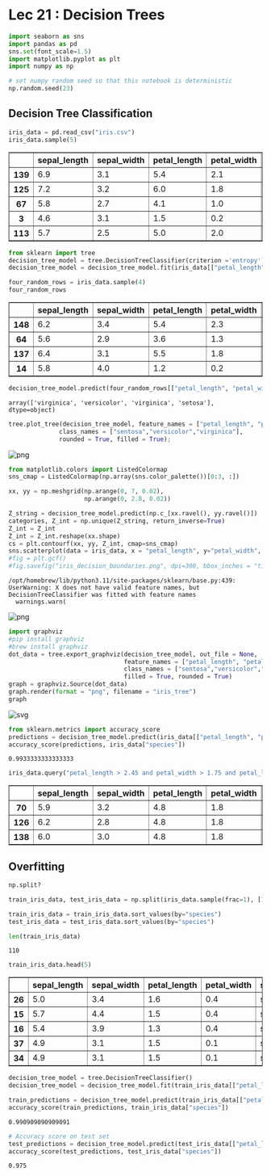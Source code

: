 # Lec 21 : Decision Trees


```python
import seaborn as sns
import pandas as pd
sns.set(font_scale=1.5)
import matplotlib.pyplot as plt
import numpy as np
```


```python
# set numpy random seed so that this notebook is deterministic
np.random.seed(23)
```

## Decision Tree Classification


```python
iris_data = pd.read_csv("iris.csv")
iris_data.sample(5)
```




<div>
<style scoped>
    .dataframe tbody tr th:only-of-type {
        vertical-align: middle;
    }

    .dataframe tbody tr th {
        vertical-align: top;
    }

    .dataframe thead th {
        text-align: right;
    }
</style>
<table border="1" class="dataframe">
  <thead>
    <tr style="text-align: right;">
      <th></th>
      <th>sepal_length</th>
      <th>sepal_width</th>
      <th>petal_length</th>
      <th>petal_width</th>
      <th>species</th>
    </tr>
  </thead>
  <tbody>
    <tr>
      <th>139</th>
      <td>6.9</td>
      <td>3.1</td>
      <td>5.4</td>
      <td>2.1</td>
      <td>virginica</td>
    </tr>
    <tr>
      <th>125</th>
      <td>7.2</td>
      <td>3.2</td>
      <td>6.0</td>
      <td>1.8</td>
      <td>virginica</td>
    </tr>
    <tr>
      <th>67</th>
      <td>5.8</td>
      <td>2.7</td>
      <td>4.1</td>
      <td>1.0</td>
      <td>versicolor</td>
    </tr>
    <tr>
      <th>3</th>
      <td>4.6</td>
      <td>3.1</td>
      <td>1.5</td>
      <td>0.2</td>
      <td>setosa</td>
    </tr>
    <tr>
      <th>113</th>
      <td>5.7</td>
      <td>2.5</td>
      <td>5.0</td>
      <td>2.0</td>
      <td>virginica</td>
    </tr>
  </tbody>
</table>
</div>




```python
from sklearn import tree
decision_tree_model = tree.DecisionTreeClassifier(criterion ='entropy')
decision_tree_model = decision_tree_model.fit(iris_data[["petal_length", "petal_width"]], iris_data["species"])
```


```python
four_random_rows = iris_data.sample(4)
four_random_rows
```




<div>
<style scoped>
    .dataframe tbody tr th:only-of-type {
        vertical-align: middle;
    }

    .dataframe tbody tr th {
        vertical-align: top;
    }

    .dataframe thead th {
        text-align: right;
    }
</style>
<table border="1" class="dataframe">
  <thead>
    <tr style="text-align: right;">
      <th></th>
      <th>sepal_length</th>
      <th>sepal_width</th>
      <th>petal_length</th>
      <th>petal_width</th>
      <th>species</th>
    </tr>
  </thead>
  <tbody>
    <tr>
      <th>148</th>
      <td>6.2</td>
      <td>3.4</td>
      <td>5.4</td>
      <td>2.3</td>
      <td>virginica</td>
    </tr>
    <tr>
      <th>64</th>
      <td>5.6</td>
      <td>2.9</td>
      <td>3.6</td>
      <td>1.3</td>
      <td>versicolor</td>
    </tr>
    <tr>
      <th>137</th>
      <td>6.4</td>
      <td>3.1</td>
      <td>5.5</td>
      <td>1.8</td>
      <td>virginica</td>
    </tr>
    <tr>
      <th>14</th>
      <td>5.8</td>
      <td>4.0</td>
      <td>1.2</td>
      <td>0.2</td>
      <td>setosa</td>
    </tr>
  </tbody>
</table>
</div>




```python
decision_tree_model.predict(four_random_rows[["petal_length", "petal_width"]])
```




    array(['virginica', 'versicolor', 'virginica', 'setosa'], dtype=object)




```python
tree.plot_tree(decision_tree_model, feature_names = ["petal_length", "petal_width"],
              class_names = ["sentosa","versicolor","virginica"],
              rounded = True, filled = True);
```


    
![png](lec21-demo_files/lec21-demo_8_0.png)
    



```python
from matplotlib.colors import ListedColormap
sns_cmap = ListedColormap(np.array(sns.color_palette())[0:3, :])

xx, yy = np.meshgrid(np.arange(0, 7, 0.02),
                     np.arange(0, 2.8, 0.02))

Z_string = decision_tree_model.predict(np.c_[xx.ravel(), yy.ravel()])
categories, Z_int = np.unique(Z_string, return_inverse=True)
Z_int = Z_int 
Z_int = Z_int.reshape(xx.shape)
cs = plt.contourf(xx, yy, Z_int, cmap=sns_cmap)
sns.scatterplot(data = iris_data, x = "petal_length", y="petal_width", hue="species");
#fig = plt.gcf()
#fig.savefig("iris_decision_boundaries.png", dpi=300, bbox_inches = "tight")
```

    /opt/homebrew/lib/python3.11/site-packages/sklearn/base.py:439: UserWarning: X does not have valid feature names, but DecisionTreeClassifier was fitted with feature names
      warnings.warn(



    
![png](lec21-demo_files/lec21-demo_9_1.png)
    



```python
import graphviz
#pip install graphviz
#brew install graphviz
dot_data = tree.export_graphviz(decision_tree_model, out_file = None,
                                feature_names = ["petal_length", "petal_width"],
                                class_names = ["sentosa","versicolor","virginica"],
                                filled = True, rounded = True)
graph = graphviz.Source(dot_data)
graph.render(format = "png", filename = "iris_tree")
graph

```




    
![svg](lec21-demo_files/lec21-demo_10_0.svg)
    




```python
from sklearn.metrics import accuracy_score
predictions = decision_tree_model.predict(iris_data[["petal_length", "petal_width"]])
accuracy_score(predictions, iris_data["species"])
```




    0.9933333333333333




```python
iris_data.query("petal_length > 2.45 and petal_width > 1.75 and petal_length< 4.85")

```




<div>
<style scoped>
    .dataframe tbody tr th:only-of-type {
        vertical-align: middle;
    }

    .dataframe tbody tr th {
        vertical-align: top;
    }

    .dataframe thead th {
        text-align: right;
    }
</style>
<table border="1" class="dataframe">
  <thead>
    <tr style="text-align: right;">
      <th></th>
      <th>sepal_length</th>
      <th>sepal_width</th>
      <th>petal_length</th>
      <th>petal_width</th>
      <th>species</th>
    </tr>
  </thead>
  <tbody>
    <tr>
      <th>70</th>
      <td>5.9</td>
      <td>3.2</td>
      <td>4.8</td>
      <td>1.8</td>
      <td>versicolor</td>
    </tr>
    <tr>
      <th>126</th>
      <td>6.2</td>
      <td>2.8</td>
      <td>4.8</td>
      <td>1.8</td>
      <td>virginica</td>
    </tr>
    <tr>
      <th>138</th>
      <td>6.0</td>
      <td>3.0</td>
      <td>4.8</td>
      <td>1.8</td>
      <td>virginica</td>
    </tr>
  </tbody>
</table>
</div>



## Overfitting


```python
np.split?
```


```python
train_iris_data, test_iris_data = np.split(iris_data.sample(frac=1), [110])
```


```python
train_iris_data = train_iris_data.sort_values(by="species")
test_iris_data = test_iris_data.sort_values(by="species")
```


```python
len(train_iris_data)
```




    110




```python
train_iris_data.head(5)
```




<div>
<style scoped>
    .dataframe tbody tr th:only-of-type {
        vertical-align: middle;
    }

    .dataframe tbody tr th {
        vertical-align: top;
    }

    .dataframe thead th {
        text-align: right;
    }
</style>
<table border="1" class="dataframe">
  <thead>
    <tr style="text-align: right;">
      <th></th>
      <th>sepal_length</th>
      <th>sepal_width</th>
      <th>petal_length</th>
      <th>petal_width</th>
      <th>species</th>
    </tr>
  </thead>
  <tbody>
    <tr>
      <th>26</th>
      <td>5.0</td>
      <td>3.4</td>
      <td>1.6</td>
      <td>0.4</td>
      <td>setosa</td>
    </tr>
    <tr>
      <th>15</th>
      <td>5.7</td>
      <td>4.4</td>
      <td>1.5</td>
      <td>0.4</td>
      <td>setosa</td>
    </tr>
    <tr>
      <th>16</th>
      <td>5.4</td>
      <td>3.9</td>
      <td>1.3</td>
      <td>0.4</td>
      <td>setosa</td>
    </tr>
    <tr>
      <th>37</th>
      <td>4.9</td>
      <td>3.1</td>
      <td>1.5</td>
      <td>0.1</td>
      <td>setosa</td>
    </tr>
    <tr>
      <th>34</th>
      <td>4.9</td>
      <td>3.1</td>
      <td>1.5</td>
      <td>0.1</td>
      <td>setosa</td>
    </tr>
  </tbody>
</table>
</div>




```python
decision_tree_model = tree.DecisionTreeClassifier()
decision_tree_model = decision_tree_model.fit(train_iris_data[["petal_length", "petal_width"]], train_iris_data["species"])
```


```python
train_predictions = decision_tree_model.predict(train_iris_data[["petal_length", "petal_width"]])
accuracy_score(train_predictions, train_iris_data["species"])
```




    0.990909090909091




```python
# Accuracy score on test set
test_predictions = decision_tree_model.predict(test_iris_data[["petal_length", "petal_width"]])
accuracy_score(test_predictions, test_iris_data["species"])
```




    0.975




```python

```
